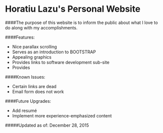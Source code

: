 # Horatiu Lazu's Personal Website
####The purpose of this website is to inform the public about what I love to do along with my accomplishments.

####Features:
* Nice parallax scrolling
* Serves as an introduction to BOOTSTRAP
* Appealing graphics
* Provides links to software development sub-site
* Provides 

####Known Issues:
* Certain links are dead
* Email form does not work

####Future Upgrades:
* Add resumé
* Implement more experience-emphasized content

#####Updated as of: December 28, 2015